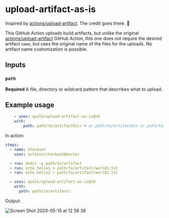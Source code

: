 # upload-artifact-as-is

Inspired by [actions/upload-artifact](https://github.com/actions/upload-artifact). The credit goes there. 🏅

This GitHub Action uploads build artifacts, but unlike the original [actions/upload-artifact](https://github.com/actions/upload-artifact) GitHub Action, this one does not require the desired artifact `name`, but uses the original name of the files for the uploads. No artifact name customization is possible.

## Inputs

### `path`

**Required** A file, directory or wildcard pattern that describes what to upload.

## Example usage

```yaml
    - uses: qualk/upload-artifact-as-is@v0
    with:
        path: path/to/artifactDir/ # or path/to/artifactDir or path/to/artifactFile or path/to/**/wildcard/*
```

In action:

```yaml
steps:
  - name: Checkout
    uses: actions/checkout@master

  - run: mkdir -p path/to/artifact
  - run: echo hello1 > path/to/artifact/world1.txt
  - run: echo hello2 > path/to/artifact/world2.txt

  - uses: qualk/upload-artifact-as-is@v0
    with:
      path: path/to/artifact/
```

Output:

![Screen Shot 2020-05-15 at 12 58 38](https://user-images.githubusercontent.com/1405703/82043527-0889a080-96ac-11ea-91ea-8025a1632fe3.jpg)
